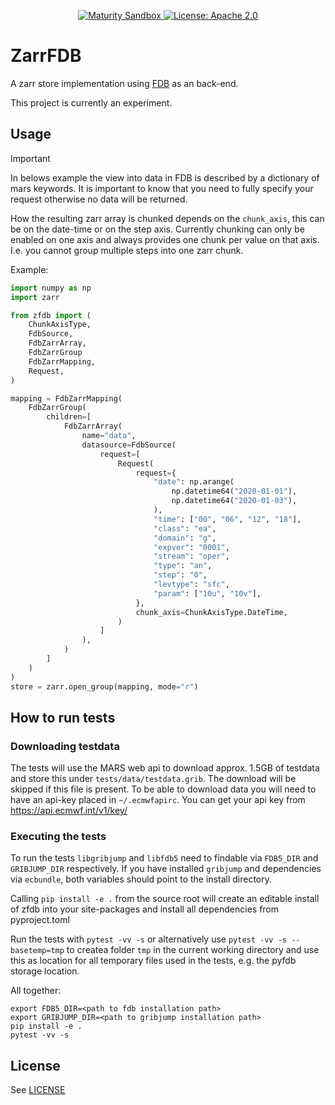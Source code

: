 <p align="center">
  <a href="https://github.com/ecmwf/codex/tree/main/Project%20Maturity#sandbox">
    <img src="https://img.shields.io/badge/Maturity-Sandbox-yellow" alt="Maturity Sandbox">
  </a>
  <a href="https://opensource.org/licenses/apache-2-0">
    <img src="https://img.shields.io/badge/License-Apache%202.0-blue.svg" alt="License: Apache 2.0">
  </a>
</p>

# ZarrFDB

A zarr store implementation using [FDB](https://github.com/ecmwf/fdb) as an back-end.

This project is currently an experiment.

## Usage

> [!IMPORTANT]  
>
> In belows example the view into data in FDB is described by a dictionary of
> mars keywords. It is important to know that you need to fully specify your
> request otherwise no data will be returned. 
>
> How the resulting zarr array is chunked depends on the `chunk_axis`, this can
> be on the date-time or on the step axis. Currently chunking can only be
> enabled on one axis and always provides one chunk per value on that axis.
> I.e. you cannot group multiple steps into one zarr chunk.

Example:

```python
import numpy as np
import zarr

from zfdb import (
    ChunkAxisType,
    FdbSource,
    FdbZarrArray,
    FdbZarrGroup
    FdbZarrMapping,
    Request,
)

mapping = FdbZarrMapping(
    FdbZarrGroup(
        children=[
            FdbZarrArray(
                name="data",
                datasource=FdbSource(
                    request=[
                        Request(
                            request={
                                "date": np.arange(
                                    np.datetime64("2020-01-01"),
                                    np.datetime64("2020-01-03"),
                                ),
                                "time": ["00", "06", "12", "18"],
                                "class": "ea",
                                "domain": "g",
                                "expver": "0001",
                                "stream": "oper",
                                "type": "an",
                                "step": "0",
                                "levtype": "sfc",
                                "param": ["10u", "10v"],
                            },
                            chunk_axis=ChunkAxisType.DateTime,
                        )
                    ]
                ),
            )
        ]
    )
)
store = zarr.open_group(mapping, mode="r")
```

## How to run tests

### Downloading testdata

The tests will use the MARS web api to download approx. 1.5GB of testdata and store this under
`tests/data/testdata.grib`. The download will be skipped if this file is
present. To be able to download data you will need to have an api-key placed in
`~/.ecmwfapirc`. You can get your api key from <https://api.ecmwf.int/v1/key/>

### Executing the tests

To run the tests `libgribjump` and `libfdb5` need to findable via `FDB5_DIR`
and `GRIBJUMP_DIR` respectively. If you have installed `gribjump` and
dependencies via `ecbundle`, both variables should point to the install
directory.

Calling `pip install -e .` from the source root will create an editable install 
of zfdb into your site-packages and install all dependencies from pyproject.toml

Run the tests with `pytest -vv -s` or alternatively use `pytest -vv -s --basetemp=tmp`
to createa folder `tmp` in the current working directory and use this as
location for all temporary files used in the tests, e.g. the pyfdb storage
location.

All together:
```
export FDB5_DIR=<path to fdb installation path>
export GRIBJUMP_DIR=<path to gribjump installation path>
pip install -e .
pytest -vv -s
```

## License

See [LICENSE](LICENSE)
